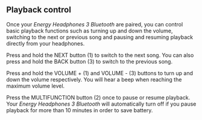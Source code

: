 ## Playback control

Once your *Energy Headphones 3 Bluetooth* are paired, you can control basic playback functions such as turning up and down the volume, switching to the next or previous song and pausing and resuming playback directly from your headphones.

Press and hold the NEXT button (1) to switch to the next song. You can also press and hold the BACK button (3) to switch to the previous song.

Press and hold the VOLUME + (1) and VOLUME - (3) buttons to turn up and down the volume respectively. You will hear a beep when reaching the maximum volume level.

Press the MULTIFUNCTION button (2) once to pause or resume playback. Your *Energy Headphones 3 Bluetooth* will automatically turn off if you pause playback for more than 10 minutes in order to save battery. 

